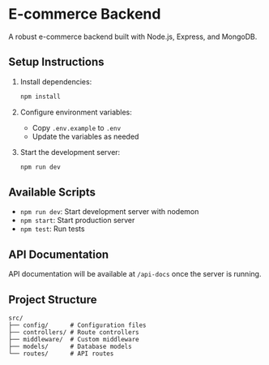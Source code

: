 # E-commerce Backend

A robust e-commerce backend built with Node.js, Express, and MongoDB.

## Setup Instructions

1. Install dependencies:
   ```bash
   npm install
   ```

2. Configure environment variables:
   - Copy `.env.example` to `.env`
   - Update the variables as needed

3. Start the development server:
   ```bash
   npm run dev
   ```

## Available Scripts

- `npm run dev`: Start development server with nodemon
- `npm start`: Start production server
- `npm test`: Run tests

## API Documentation

API documentation will be available at `/api-docs` once the server is running.

## Project Structure

```
src/
├── config/      # Configuration files
├── controllers/ # Route controllers
├── middleware/  # Custom middleware
├── models/      # Database models
└── routes/      # API routes
```

